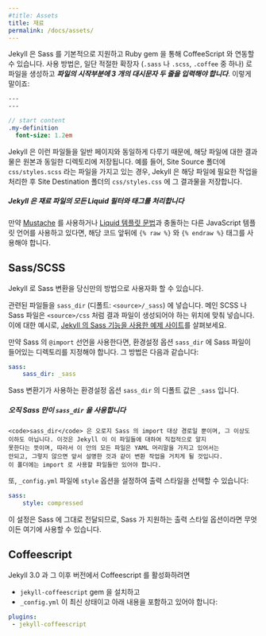 ```yaml
---
#title: Assets
title: 재료
permalink: /docs/assets/
---
```


<!--
Jekyll provides built-in support for Sass and can work with CoffeeScript via
a Ruby gem. In order to use them, you must first create a file with the
proper extension name (one of `.sass`, `.scss`, or `.coffee`) and ***start the
file with two lines of triple dashes***, like this:
-->
Jekyll 은 Sass 를 기본적으로 지원하고 Ruby gem 을 통해 CoffeeScript 와 연동할 수
있습니다. 사용 방법은, 일단 적절한 확장자 (`.sass` 나 `.scss`, `.coffee` 중
하나) 로 파일을 생성하고 ***파일의 시작부분에 3 개의 대시문자 두 줄을 입력해야
합니다***. 이렇게 말이죠:

```sass
---
---

// start content
.my-definition
  font-size: 1.2em
```

<!--
Jekyll treats these files the same as a regular page, in that the output file
will be placed in the same directory that it came from. For instance, if you
have a file named `css/styles.scss` in your site's source folder, Jekyll
will process it and put it in your site's destination folder under
`css/styles.css`.
-->
Jekyll 은 이런 파일들을 일반 페이지와 동일하게 다루기 때문에, 해당 파일에 대한
결과물은 원본과 동일한 디렉토리에 저장됩니다. 예를 들어, Site Source 폴더에
`css/styles.scss` 라는 파일을 가지고 있는 경우, Jekyll 은 해당 파일에 필요한
작업을 처리한 후 Site Destination 폴더의 `css/styles.css` 에 그 결과물을
저장합니다.

<div class="note info">
<!--
  <h5>Jekyll processes all Liquid filters and tags in asset files</h5>
  <p>If you are using <a href="https://mustache.github.io">Mustache</a>
     or another JavaScript templating language that conflicts with
     the <a href="/docs/templates/">Liquid template syntax</a>, you
     will need to place <code>{&#37; raw &#37;}</code> and
     <code>{&#37; endraw &#37;}</code> tags around your code.</p>
-->
  <h5>Jekyll 은 재료 파일의 모든 Liquid 필터와 태그를 처리합니다</h5>
  <p>만약 <a href="https://mustache.github.io">Mustache</a> 를 사용하거나
     <a href="/docs/templates/">Liquid 템플릿 문법</a>과 충돌하는 다른
     JavaScript 템플릿 언어를 사용하고 있다면, 해당 코드 앞뒤에
     <code>{&#37; raw &#37;}</code> 와 <code>{&#37; endraw &#37;}</code> 태그를
     사용해야 합니다.</p>
</div>

## Sass/SCSS

<!--
Jekyll allows you to customize your Sass conversion in certain ways.
-->
Jekyll 로 Sass 변환을 당신만의 방법으로 사용자화 할 수 있습니다.

<!--
Place all your partials in your `sass_dir`, which defaults to
`<source>/_sass`. Place your main SCSS or Sass files in the place you want
them to be in the output file, such as `<source>/css`. For an example, take
a look at [this example site using Sass support in Jekyll][example-sass].
-->
관련된 파일들을 `sass_dir` (디폴트: `<source>/_sass`) 에 넣습니다. 메인 SCSS 나
Sass 파일은 `<source>/css` 처럼 결과 파일이 생성되어야 하는 위치에 맞춰
넣습니다. 이에 대한 예시로, [Jekyll 의 Sass 기능을 사용한 예제
사이트][example-sass]를 살펴보세요.

<!--
If you are using Sass `@import` statements, you'll need to ensure that your
`sass_dir` is set to the base directory that contains your Sass files. You
can do that thusly:
-->
만약 Sass 의 `@import` 선언을 사용한다면, 환경설정 옵션 `sass_dir` 에 Sass
파일이 들어있는 디렉토리를 지정해야 합니다.
그 방법은 다음과 같습니다:

```yaml
sass:
    sass_dir: _sass
```

<!--
The Sass converter will default the `sass_dir` configuration option to
`_sass`.
-->
Sass 변환기가 사용하는 환경설정 옵션 `sass_dir` 의 디폴트 값은 `_sass` 입니다.


[example-sass]: https://github.com/jekyll/jekyll-sass-converter/tree/master/docs

<div class="note info">
<!--
  <h5>The <code>sass_dir</code> is only used by Sass</h5>
  <p>

    Note that the <code>sass_dir</code> becomes the load path for Sass imports,
    nothing more. This means that Jekyll does not know about these files
    directly, so any files here should not contain the YAML Front Matter as
    described above nor will they be transformed as described above. This
    folder should only contain imports.

  </p>
-->
  <h5>오직 Sass 만이 <code>sass_dir</code> 을 사용합니다</h5>
  <p>

    <code>sass_dir</code> 은 오로지 Sass 의 import 대상 경로일 뿐이며, 그 이상도
    이하도 아닙니다. 이것은 Jekyll 이 이 파일들에 대하여 직접적으로 알지
    못한다는 뜻이며, 따라서 이 안의 모든 파일은 YAML 머리말을 가지고 있어서는
    안되고, 그렇지 않으면 앞서 설명한 것과 같이 변환 작업을 거치게 될 것입니다.
    이 폴더에는 import 로 사용할 파일들만 있어야 합니다.

  </p>
</div>

<!--
You may also specify the output style with the `style` option in your
`_config.yml` file:
-->
또, `_config.yml` 파일에 `style` 옵션을 설정하여 출력 스타일을 선택할 수
있습니다:

```yaml
sass:
    style: compressed
```

<!--
These are passed to Sass, so any output style options Sass supports are valid
here, too.
-->
이 설정은 Sass 에 그대로 전달되므로, Sass 가 지원하는 출력 스타일 옵션이라면
무엇이든 여기에 사용할 수 있습니다.


## Coffeescript

<!--
To enable Coffeescript in Jekyll 3.0 and up you must
-->
Jekyll 3.0 과 그 이후 버전에서 Coffeescript 를 활성화하려면

<!--
* Install the `jekyll-coffeescript` gem
* Ensure that your `_config.yml` is up-to-date and includes the following:
-->
* `jekyll-coffeescript` gem 을 설치하고
* `_config.yml` 이 최신 상태이고 아래 내용을 포함하고 있어야 합니다:

```yaml
plugins:
 - jekyll-coffeescript
```
